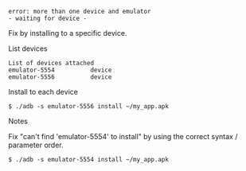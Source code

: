 ```$ ./adb install ~/my_app.apk
error: more than one device and emulator
- waiting for device -
```

Fix by installing to a specific device.

List devices
```$ ./adb devices -l
List of devices attached 
emulator-5554          device
emulator-5556          device
```

Install to each device
```$ ./adb -s emulator-5554 install ~/my_app.apk
$ ./adb -s emulator-5556 install ~/my_app.apk
```

Notes

Fix "can't find 'emulator-5554' to install" by using the correct syntax / parameter order.
```$ ./adb install -s emulator-5554 ~/my_app.apk =>
$ ./adb -s emulator-5554 install ~/my_app.apk
```